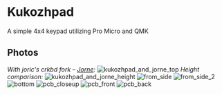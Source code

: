 # Kukozhpad
A simple 4x4 keypad utilizing Pro Micro and QMK

## Photos
*With joric's crkbd fork – [Jorne](https://github.com/joric/jorne):*
![kukozhpad_and_jorne_top](https://i.imgur.com/lLS2MGa.jpg)
*Height comparison:*
![kukozhpad_and_jorne_height](https://i.imgur.com/bwEf4s0.jpg)
![from_side](https://i.imgur.com/goE4p98.jpg)
![from_side_2](https://i.imgur.com/94izh1H.jpg)
![bottom](https://i.imgur.com/jwQW13B.jpg)
![pcb_closeup](https://i.imgur.com/0hqgXs7.jpg)
![pcb_front](https://i.imgur.com/4zUDq47.jpg)
![pcb_back](https://i.imgur.com/tvOL8XT.jpg)
